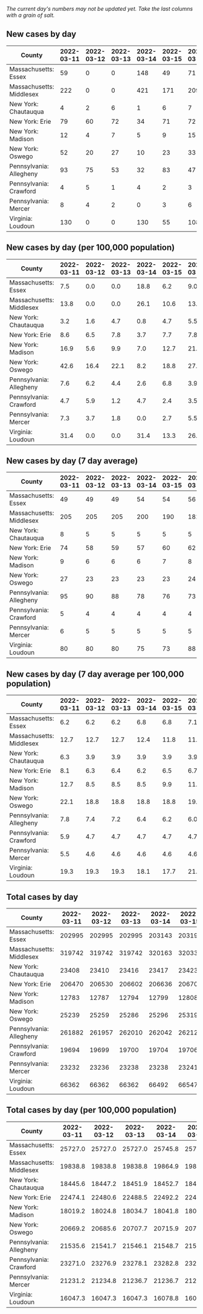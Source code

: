_The current day's numbers may not be updated yet. Take the last columns with a grain of salt._
## New cases by day

| County | 2022-03-11 | 2022-03-12 | 2022-03-13 | 2022-03-14 | 2022-03-15 | 2022-03-16 | 2022-03-17 |
| --- | --- | --- | --- | --- | --- | --- | --- |
| Massachusetts: Essex | 59 | 0 | 0 | 148 | 49 | 71 | 77 |
| Massachusetts: Middlesex | 222 | 0 | 0 | 421 | 171 | 209 | 229 |
| New York: Chautauqua | 4 | 2 | 6 | 1 | 6 | 7 |  |
| New York: Erie | 79 | 60 | 72 | 34 | 71 | 72 |  |
| New York: Madison | 12 | 4 | 7 | 5 | 9 | 15 |  |
| New York: Oswego | 52 | 20 | 27 | 10 | 23 | 33 |  |
| Pennsylvania: Allegheny | 93 | 75 | 53 | 32 | 83 | 47 | 61 |
| Pennsylvania: Crawford | 4 | 5 | 1 | 4 | 2 | 3 | 3 |
| Pennsylvania: Mercer | 8 | 4 | 2 | 0 | 3 | 6 | 2 |
| Virginia: Loudoun | 130 | 0 | 0 | 130 | 55 | 108 | 135 |

## New cases by day (per 100,000 population)

| County | 2022-03-11 | 2022-03-12 | 2022-03-13 | 2022-03-14 | 2022-03-15 | 2022-03-16 | 2022-03-17 |
| --- | --- | --- | --- | --- | --- | --- | --- |
| Massachusetts: Essex | 7.5 | 0.0 | 0.0 | 18.8 | 6.2 | 9.0 | 9.8 |
| Massachusetts: Middlesex | 13.8 | 0.0 | 0.0 | 26.1 | 10.6 | 13.0 | 14.2 |
| New York: Chautauqua | 3.2 | 1.6 | 4.7 | 0.8 | 4.7 | 5.5 |  |
| New York: Erie | 8.6 | 6.5 | 7.8 | 3.7 | 7.7 | 7.8 |  |
| New York: Madison | 16.9 | 5.6 | 9.9 | 7.0 | 12.7 | 21.1 |  |
| New York: Oswego | 42.6 | 16.4 | 22.1 | 8.2 | 18.8 | 27.0 |  |
| Pennsylvania: Allegheny | 7.6 | 6.2 | 4.4 | 2.6 | 6.8 | 3.9 | 5.0 |
| Pennsylvania: Crawford | 4.7 | 5.9 | 1.2 | 4.7 | 2.4 | 3.5 | 3.5 |
| Pennsylvania: Mercer | 7.3 | 3.7 | 1.8 | 0.0 | 2.7 | 5.5 | 1.8 |
| Virginia: Loudoun | 31.4 | 0.0 | 0.0 | 31.4 | 13.3 | 26.1 | 32.6 |

## New cases by day (7 day average)

| County | 2022-03-11 | 2022-03-12 | 2022-03-13 | 2022-03-14 | 2022-03-15 | 2022-03-16 | 2022-03-17 |
| --- | --- | --- | --- | --- | --- | --- | --- |
| Massachusetts: Essex | 49 | 49 | 49 | 54 | 54 | 56 | 58 |
| Massachusetts: Middlesex | 205 | 205 | 205 | 200 | 190 | 181 | 179 |
| New York: Chautauqua | 8 | 5 | 5 | 5 | 5 | 5 |  |
| New York: Erie | 74 | 58 | 59 | 57 | 60 | 62 |  |
| New York: Madison | 9 | 6 | 6 | 6 | 7 | 8 |  |
| New York: Oswego | 27 | 23 | 23 | 23 | 23 | 24 |  |
| Pennsylvania: Allegheny | 95 | 90 | 88 | 78 | 76 | 73 | 63 |
| Pennsylvania: Crawford | 5 | 4 | 4 | 4 | 4 | 4 | 3 |
| Pennsylvania: Mercer | 6 | 5 | 5 | 5 | 5 | 5 | 4 |
| Virginia: Loudoun | 80 | 80 | 80 | 75 | 73 | 88 | 80 |

## New cases by day (7 day average per 100,000 population)

| County | 2022-03-11 | 2022-03-12 | 2022-03-13 | 2022-03-14 | 2022-03-15 | 2022-03-16 | 2022-03-17 |
| --- | --- | --- | --- | --- | --- | --- | --- |
| Massachusetts: Essex | 6.2 | 6.2 | 6.2 | 6.8 | 6.8 | 7.1 | 7.4 |
| Massachusetts: Middlesex | 12.7 | 12.7 | 12.7 | 12.4 | 11.8 | 11.2 | 11.1 |
| New York: Chautauqua | 6.3 | 3.9 | 3.9 | 3.9 | 3.9 | 3.9 |  |
| New York: Erie | 8.1 | 6.3 | 6.4 | 6.2 | 6.5 | 6.7 |  |
| New York: Madison | 12.7 | 8.5 | 8.5 | 8.5 | 9.9 | 11.3 |  |
| New York: Oswego | 22.1 | 18.8 | 18.8 | 18.8 | 18.8 | 19.7 |  |
| Pennsylvania: Allegheny | 7.8 | 7.4 | 7.2 | 6.4 | 6.2 | 6.0 | 5.2 |
| Pennsylvania: Crawford | 5.9 | 4.7 | 4.7 | 4.7 | 4.7 | 4.7 | 3.5 |
| Pennsylvania: Mercer | 5.5 | 4.6 | 4.6 | 4.6 | 4.6 | 4.6 | 3.7 |
| Virginia: Loudoun | 19.3 | 19.3 | 19.3 | 18.1 | 17.7 | 21.3 | 19.3 |

## Total cases by day

| County | 2022-03-11 | 2022-03-12 | 2022-03-13 | 2022-03-14 | 2022-03-15 | 2022-03-16 | 2022-03-17 |
| --- | --- | --- | --- | --- | --- | --- | --- |
| Massachusetts: Essex | 202995 | 202995 | 202995 | 203143 | 203192 | 203263 | 203340 |
| Massachusetts: Middlesex | 319742 | 319742 | 319742 | 320163 | 320334 | 320543 | 320772 |
| New York: Chautauqua | 23408 | 23410 | 23416 | 23417 | 23423 | 23430 |  |
| New York: Erie | 206470 | 206530 | 206602 | 206636 | 206707 | 206779 |  |
| New York: Madison | 12783 | 12787 | 12794 | 12799 | 12808 | 12823 |  |
| New York: Oswego | 25239 | 25259 | 25286 | 25296 | 25319 | 25352 |  |
| Pennsylvania: Allegheny | 261882 | 261957 | 262010 | 262042 | 262125 | 262172 | 262233 |
| Pennsylvania: Crawford | 19694 | 19699 | 19700 | 19704 | 19706 | 19709 | 19712 |
| Pennsylvania: Mercer | 23232 | 23236 | 23238 | 23238 | 23241 | 23247 | 23249 |
| Virginia: Loudoun | 66362 | 66362 | 66362 | 66492 | 66547 | 66655 | 66790 |

## Total cases by day (per 100,000 population)

| County | 2022-03-11 | 2022-03-12 | 2022-03-13 | 2022-03-14 | 2022-03-15 | 2022-03-16 | 2022-03-17 |
| --- | --- | --- | --- | --- | --- | --- | --- |
| Massachusetts: Essex | 25727.0 | 25727.0 | 25727.0 | 25745.8 | 25752.0 | 25761.0 | 25770.8 |
| Massachusetts: Middlesex | 19838.8 | 19838.8 | 19838.8 | 19864.9 | 19875.5 | 19888.5 | 19902.7 |
| New York: Chautauqua | 18445.6 | 18447.2 | 18451.9 | 18452.7 | 18457.4 | 18462.9 |  |
| New York: Erie | 22474.1 | 22480.6 | 22488.5 | 22492.2 | 22499.9 | 22507.7 |  |
| New York: Madison | 18019.2 | 18024.8 | 18034.7 | 18041.8 | 18054.4 | 18075.6 |  |
| New York: Oswego | 20669.2 | 20685.6 | 20707.7 | 20715.9 | 20734.8 | 20761.8 |  |
| Pennsylvania: Allegheny | 21535.6 | 21541.7 | 21546.1 | 21548.7 | 21555.5 | 21559.4 | 21564.4 |
| Pennsylvania: Crawford | 23271.0 | 23276.9 | 23278.1 | 23282.8 | 23285.2 | 23288.7 | 23292.3 |
| Pennsylvania: Mercer | 21231.2 | 21234.8 | 21236.7 | 21236.7 | 21239.4 | 21244.9 | 21246.7 |
| Virginia: Loudoun | 16047.3 | 16047.3 | 16047.3 | 16078.8 | 16092.1 | 16118.2 | 16150.8 |
